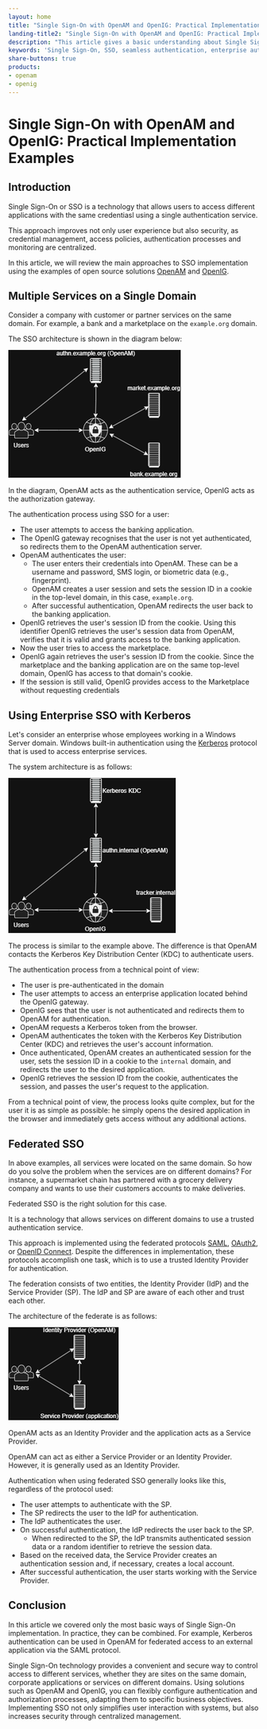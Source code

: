 ```yaml
---
layout: home
title: "Single Sign-On with OpenAM and OpenIG: Practical Implementation Examples"
landing-title2: "Single Sign-On with OpenAM and OpenIG: Practical Implementation Examples"
description: "This article gives a basic understanding about Single Sign-On technology"
keywords: 'Single Sign-On, SSO, seamless authentication, enterprise authentication, client services authentication,SSO implementation, Kerberos protocol, authorization gateway, centralized access management, user experience, authentication security, corporate applications, digital services security'
share-buttons: true
products: 
- openam
- openig
---
```


<h1>Single Sign-On with OpenAM and OpenIG: Practical Implementation Examples</h1>

## Introduction

Single Sign-On or SSO is a technology that allows users to access different applications with the same credentiasl using a single authentication service.

This approach improves not only user experience but also security, as credential management, access policies, authentication processes and monitoring are centralized.

In this article, we will review the main approaches to SSO implementation using the examples of open source solutions [OpenAM](http://github.com/OpenIdentityPlatform/OpenAM) and [OpenIG](https://github.com/OpenIdentityPlatform/OpenIG).

## Multiple Services on a Single Domain

Consider a company with customer or partner services on the same domain. For example, a bank and a marketplace on the `example.org` domain.

The SSO architecture is shown in the diagram below:

![OpenAM and OpenIG SSO Diagram](/assets/img/sso/sso-web.png)

In the diagram, OpenAM acts as the authentication service, OpenIG acts as the authorization gateway.

The authentication process using SSO for a user:

- The user attempts to access the banking application.
- The OpenIG gateway recognises that the user is not yet authenticated, so redirects them to the OpenAM authentication server.
- OpenAM authenticates the user:
    - The user enters their credentials into OpenAM. These can be a username and password, SMS login, or biometric data (e.g., fingerprint).
    - OpenAM creates a user session and sets the session ID in a cookie in the top-level domain, in this case, `example.org`.
    - After successful authentication, OpenAM redirects the user back to the banking application.
- OpenIG retrieves the user's session ID from the cookie. Using this identifier OpenIG retrieves the user's session data from OpenAM, verifies that it is valid and grants access to the banking application.
- Now the user tries to access the marketplace.
- OpenIG again retrieves the user's session ID from the cookie. Since the marketplace and the banking application are on the same top-level domain, OpenIG has access to that domain's cookie.
- If the session is still valid, OpenIG provides access to the Marketplace without requesting credentials

## Using Enterprise SSO with Kerberos

Let's consider an enterprise whose employees working in a Windows Server domain. Windows built-in authentication using the [Kerberos](https://en.wikipedia.org/wiki/Kerberos_(protocol)) protocol that is used to access enterprise services.

The system architecture is as follows:

![OpenAM and OpenIG Kerberos SSO Diagram](/assets/img/sso/sso-kerberos.png)

The process is similar to the example above. The difference is that OpenAM contacts the Kerberos Key Distribution Center (KDC) to authenticate users.

The authentication process from a technical point of view:

- The user is pre-authenticated in the domain
- The user attempts to access an enterprise application located behind the OpenIG gateway.
- OpenIG sees that the user is not authenticated and redirects them to OpenAM for authentication.
- OpenAM requests a Kerberos token from the browser.
- OpenAM authenticates the token with the Kerberos Key Distribution Center (KDC) and retrieves the user's account information.
- Once authenticated, OpenAM creates an authenticated session for the user, sets the session ID in a cookie to the `internal` domain, and redirects the user to the desired application.
- OpenIG retrieves the session ID from the cookie, authenticates the session, and passes the user's request to the application.

From a technical point of view, the process looks quite complex, but for the user it is as simple as possible: he simply opens the desired application in the browser and immediately gets access without any additional actions.

## Federated SSO

In above examples, all services were located on the same domain. So how do you solve the problem when the services are on different domains? For instance, a supermarket chain has partnered with a grocery delivery company and wants to use their customers accounts to make deliveries.

Federated SSO is the right solution for this case.

It is a technology that allows services on different domains to use a trusted authentication service. 

This approach is implemented using the federated protocols [SAML](https://en.wikipedia.org/wiki/Security_Assertion_Markup_Language), [OAuth2](https://en.wikipedia.org/wiki/OAuth), or [OpenID Connect](https://en.wikipedia.org/wiki/OpenID#OpenID_Connect_(OIDC)). Despite the differences in implementation, these protocols accomplish one task, which is to use a trusted Identity Provider for authentication.

The federation consists of two entities, the Identity Provider (IdP) and the Service Provider (SP). The IdP and SP are aware of each other and trust each other. 

The architecture of the federate is as follows:

![Federated SSO Diagram](/assets/img/sso/sso-federation.png)

OpenAM acts as an Identity Provider and the application acts as a Service Provider.

OpenAM can act as either a Service Provider or an Identity Provider. However, it is generally used as an Identity Provider.

Authentication when using federated SSO generally looks like this, regardless of the protocol used:

- The user attempts to authenticate with the SP.
- The SP redirects the user to the IdP for authentication.
- The IdP authenticates the user.
- On successful authentication, the IdP redirects the user back to the SP.
    - When redirected to the SP, the IdP transmits authenticated session data or a random identifier to retrieve the session data.
- Based on the received data, the Service Provider creates an authentication session and, if necessary, creates a local account.
- After successful authentication, the user starts working with the Service Provider.

## Conclusion

In this article we covered only the most basic ways of Single Sign-On implementation. In practice, they can be combined. For example, Kerberos authentication can be used in OpenAM for federated access to an external application via the SAML protocol. 

Single Sign-On technology provides a convenient and secure way to control access to different services, whether they are sites on the same domain, corporate applications or services on different domains. Using solutions such as OpenAM and OpenIG, you can flexibly configure authentication and authorization processes, adapting them to specific business objectives. Implementing SSO not only simplifies user interaction with systems, but also increases security through centralized management.
